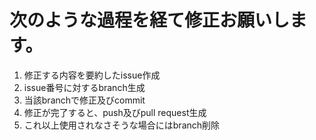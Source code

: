 # 次のような過程を経て修正お願いします。 
 
1. 修正する内容を要約したissue作成
2. issue番号に対するbranch生成
3. 当該branchで修正及びcommit 
4. 修正が完了すると、push及びpull request生成
5. これ以上使用されなさそうな場合にはbranch削除 
